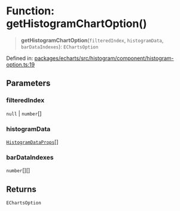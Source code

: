 # Function: getHistogramChartOption()

> **getHistogramChartOption**(`filteredIndex`, `histogramData`, `barDataIndexes`): `EChartsOption`

Defined in: [packages/echarts/src/histogram/component/histogram-option.ts:19](https://github.com/GeoDaCenter/openassistant/blob/ae6e39c15b60e7a98a21d90a5bbeff5dc44c1295/packages/echarts/src/histogram/component/histogram-option.ts#L19)

## Parameters

### filteredIndex

`null` | `number`[]

### histogramData

[`HistogramDataProps`](../type-aliases/HistogramDataProps.md)[]

### barDataIndexes

`number`[][]

## Returns

`EChartsOption`
